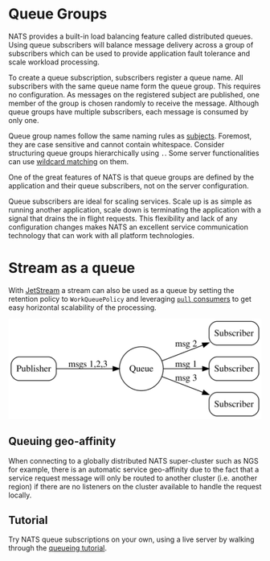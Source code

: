 # Queue Groups

NATS provides a built-in load balancing feature called distributed queues. Using queue subscribers will balance message delivery across a group of subscribers which can be used to provide application fault tolerance and scale workload processing.

To create a queue subscription, subscribers register a queue name. All subscribers with the same queue name form the queue group. This requires no configuration. As messages on the registered subject are published, one member of the group is chosen randomly to receive the message. Although queue groups have multiple subscribers, each message is consumed by only one.

Queue group names follow the same naming rules as [subjects](subjects.md). Foremost, they are case sensitive and cannot contain whitespace. Consider structuring queue groups hierarchically using `.`. Some server functionalities can use [wildcard matching](subjects.md#wildcards) on them.

One of the great features of NATS is that queue groups are defined by the application and their queue subscribers, not on the server configuration.

Queue subscribers are ideal for scaling services. Scale up is as simple as running another application, scale down is terminating the application with a signal that drains the in flight requests. This flexibility and lack of any configuration changes makes NATS an excellent service communication technology that can work with all platform technologies.

# Stream as a queue

With [JetStream](/nats-concepts/jetstream.md) a stream can also be used as a queue by setting the retention policy to `WorkQueuePolicy` and leveraging [`pull` consumers](/jetstream/concepts/consumers.md) to get easy horizontal scalability of the processing.

![](../.gitbook/assets/queue.svg)

## Queuing geo-affinity

When connecting to a globally distributed NATS super-cluster such as NGS for example, there is an automatic service geo-affinity due to the fact that a service request message will only be routed to another cluster (i.e. another region) if there are no listeners on the cluster available to handle the request locally.

## Tutorial
Try NATS queue subscriptions on your own, using a live server by walking through the [queueing tutorial](../walkthrough/queues.md).

